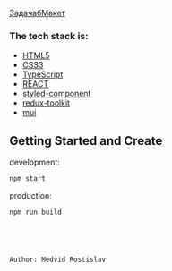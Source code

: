 [ЗадачабМакет](https://www.figma.com/file/hASNKZMt0gydcsdLJvnO8a/Rexit-Frontend-Test-Task?type=design&node-id=0%3A1&mode=design&t=wipbUpt3PaS8OIT3-1)

### The tech stack is:

- [HTML5](https://en.wikipedia.org/wiki/HTML5)
- [CSS3](https://en.wikipedia.org/wiki/Cascading_Style_Sheets)
- [TypeScript](https://ru.wikipedia.org/wiki/TypeScript)
- [REACT](https://ru.wikipedia.org/wiki/React)
- [styled-component](https://styled-components.com/)
- [redux-toolkit](https://redux-toolkit.js.org/)
- [mui](https://mui.com/)



## Getting Started and Create

development:

```bash
npm start
```

production:

```bash
npm run build





Author: Medvid Rostislav
